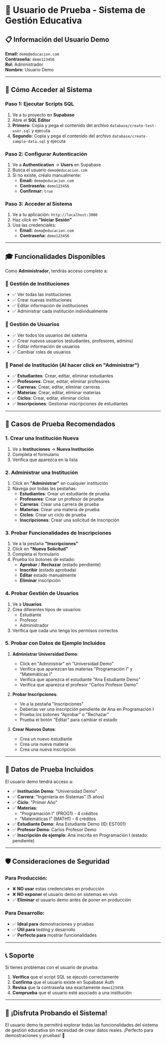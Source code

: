 # 🎯 Usuario de Prueba - Sistema de Gestión Educativa

## 📋 Información del Usuario Demo

**Email:** `demo@educacion.com`  
**Contraseña:** `demo123456`  
**Rol:** Administrador  
**Nombre:** Usuario Demo  

---

## 🚀 Cómo Acceder al Sistema

### Paso 1: Ejecutar Scripts SQL
1. Ve a tu proyecto en **Supabase**
2. Abre el **SQL Editor**
3. **Primero:** Copia y pega el contenido del archivo `database/create-test-user.sql` y ejecuta
4. **Segundo:** Copia y pega el contenido del archivo `database/create-sample-data.sql` y ejecuta

### Paso 2: Configurar Autenticación
1. Ve a **Authentication** → **Users** en Supabase
2. Busca el usuario `demo@educacion.com`
3. Si no existe, créalo manualmente:
   - **Email:** `demo@educacion.com`
   - **Contraseña:** `demo123456`
   - **Confirmar:** `true`

### Paso 3: Acceder al Sistema
1. Ve a tu aplicación: `http://localhost:3000`
2. Haz click en **"Iniciar Sesión"**
3. Usa las credenciales:
   - **Email:** `demo@educacion.com`
   - **Contraseña:** `demo123456`

---

## 🎓 Funcionalidades Disponibles

Como **Administrador**, tendrás acceso completo a:

### 🏢 Gestión de Instituciones
- ✅ Ver todas las instituciones
- ✅ Crear nuevas instituciones
- ✅ Editar información de instituciones
- ✅ Administrar cada institución individualmente

### 👥 Gestión de Usuarios
- ✅ Ver todos los usuarios del sistema
- ✅ Crear nuevos usuarios (estudiantes, profesores, admins)
- ✅ Editar información de usuarios
- ✅ Cambiar roles de usuarios

### 🎯 Panel de Institución (Al hacer click en "Administrar")
- ✅ **Estudiantes**: Crear, editar, eliminar estudiantes
- ✅ **Profesores**: Crear, editar, eliminar profesores
- ✅ **Carreras**: Crear, editar, eliminar carreras
- ✅ **Materias**: Crear, editar, eliminar materias
- ✅ **Ciclos**: Crear, editar, eliminar ciclos
- ✅ **Inscripciones**: Gestionar inscripciones de estudiantes

---

## 🧪 Casos de Prueba Recomendados

### 1. Crear una Institución Nueva
1. Ve a **Instituciones** → **Nueva Institución**
2. Completa el formulario
3. Verifica que aparezca en la lista

### 2. Administrar una Institución
1. Click en **"Administrar"** en cualquier institución
2. Navega por todas las pestañas:
   - **Estudiantes**: Crear un estudiante de prueba
   - **Profesores**: Crear un profesor de prueba
   - **Carreras**: Crear una carrera de prueba
   - **Materias**: Crear una materia de prueba
   - **Ciclos**: Crear un ciclo de prueba
   - **Inscripciones**: Crear una solicitud de inscripción

### 3. Probar Funcionalidades de Inscripciones
1. Ve a la pestaña **"Inscripciones"**
2. Click en **"Nueva Solicitud"**
3. Completa el formulario
4. Prueba los botones de estado:
   - **Aprobar** / **Rechazar** (estado pendiente)
   - **Inscribir** (estado aprobada)
   - **Editar** estado manualmente
   - **Eliminar** inscripción

### 4. Probar Gestión de Usuarios
1. Ve a **Usuarios**
2. Crea diferentes tipos de usuarios:
   - Estudiante
   - Profesor
   - Administrador
3. Verifica que cada uno tenga los permisos correctos

### 5. Probar con Datos de Ejemplo Incluidos
1. **Administrar Universidad Demo**:
   - Click en "Administrar" en "Universidad Demo"
   - Verifica que aparezcan las materias "Programación I" y "Matemáticas I"
   - Verifica que aparezca el estudiante "Ana Estudiante Demo"
   - Verifica que aparezca el profesor "Carlos Profesor Demo"

2. **Probar Inscripciones**:
   - Ve a la pestaña "Inscripciones"
   - Deberías ver una inscripción pendiente de Ana en Programación I
   - Prueba los botones "Aprobar" o "Rechazar"
   - Prueba el botón "Editar" para cambiar el estado

3. **Crear Nuevos Datos**:
   - Crea un nuevo estudiante
   - Crea una nueva materia
   - Crea una nueva inscripción

---

## 🔧 Datos de Prueba Incluidos

El usuario demo tendrá acceso a:
- ✅ **Institución Demo**: "Universidad Demo"
- ✅ **Carrera**: "Ingeniería en Sistemas" (5 años)
- ✅ **Ciclo**: "Primer Año"
- ✅ **Materias**:
  - "Programación I" (PROG1) - 4 créditos
  - "Matemáticas I" (MATH1) - 6 créditos
- ✅ **Estudiante Demo**: Ana Estudiante Demo (ID: EST001)
- ✅ **Profesor Demo**: Carlos Profesor Demo
- ✅ **Inscripción de ejemplo**: Ana inscrita en Programación I (estado: pendiente)

---

## 🛡️ Consideraciones de Seguridad

### Para Producción:
- ❌ **NO usar** estas credenciales en producción
- ❌ **NO exponer** el usuario demo en sistemas en vivo
- ✅ **Eliminar** el usuario demo antes de poner en producción

### Para Desarrollo:
- ✅ **Ideal para** demostraciones y pruebas
- ✅ **Útil para** testing y desarrollo
- ✅ **Perfecto para** mostrar funcionalidades

---

## 📞 Soporte

Si tienes problemas con el usuario de prueba:

1. **Verifica** que el script SQL se ejecutó correctamente
2. **Confirma** que el usuario existe en Supabase Auth
3. **Revisa** que la contraseña sea exactamente `demo123456`
4. **Comprueba** que el usuario esté asociado a una institución

---

## 🎉 ¡Disfruta Probando el Sistema!

El usuario demo te permitirá explorar todas las funcionalidades del sistema de gestión educativa sin necesidad de crear datos reales. ¡Perfecto para demostraciones y pruebas! 🚀
